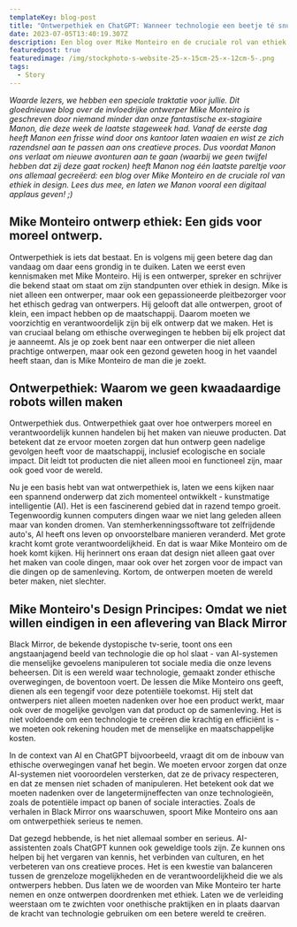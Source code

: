 ```yaml
---
templateKey: blog-post
title: "Ontwerpethiek en ChatGPT: Wanneer technologie een beetje té snugger wordt"
date: 2023-07-05T13:40:19.307Z
description: Een blog over Mike Monteiro en de cruciale rol van ethiek in design.
featuredpost: true
featuredimage: /img/stockphoto-s-website-25-×-15cm-25-×-12cm-5-.png
tags:
  - Story
---
```

*Waarde lezers, we hebben een speciale traktatie voor jullie. Dit gloednieuwe blog over de invloedrijke ontwerper Mike Monteiro is geschreven door niemand minder dan onze fantastische ex-stagiaire Manon, die deze week de laatste stageweek had. Vanaf de eerste dag heeft Manon een frisse wind door ons kantoor laten waaien en wist ze zich razendsnel aan te passen aan ons creatieve proces. Dus voordat Manon ons verlaat om nieuwe avonturen aan te gaan (waarbij we geen twijfel hebben dat zij deze gaat rocken) heeft Manon nog één laatste pareltje voor ons allemaal gecreëerd: een blog over Mike Monteiro en de cruciale rol van ethiek in design. Lees dus mee, en laten we Manon vooral een digitaal applaus geven! ;)*

## Mike Monteiro ontwerp ethiek: Een gids voor moreel ontwerp.

Ontwerpethiek is iets dat bestaat. En is volgens mij geen betere dag dan vandaag om daar eens grondig in te duiken. Laten we eerst even kennismaken met Mike Monteiro. Hij is een ontwerper, spreker en schrijver die bekend staat om staat om zijn standpunten over ethiek in design. Mike is niet alleen een ontwerper, maar ook een gepassioneerde pleitbezorger voor het ethisch gedrag van ontwerpers. Hij gelooft dat alle ontwerpen, groot of klein, een impact hebben op de maatschappij. Daarom moeten we voorzichtig en verantwoordelijk zijn bij elk ontwerp dat we maken. Het is van cruciaal belang om ethische overwegingen te hebben bij elk project dat je aanneemt. Als je op zoek bent naar een ontwerper die niet alleen prachtige ontwerpen, maar ook een gezond geweten hoog in het vaandel heeft staan, dan is Mike Monteiro de man die je zoekt.

## Ontwerpethiek: Waarom we geen kwaadaardige robots willen maken

Ontwerpethiek dus. Ontwerpethiek gaat over hoe ontwerpers moreel en verantwoordelijk kunnen handelen bij het maken van nieuwe producten. Dat betekent dat ze ervoor moeten zorgen dat hun ontwerp geen nadelige gevolgen heeft voor de maatschappij, inclusief ecologische en sociale impact. Dit leidt tot producten die niet alleen mooi en functioneel zijn, maar ook goed voor de wereld. 

Nu je een basis hebt van wat ontwerpethiek is, laten we eens kijken naar een spannend onderwerp dat zich momenteel ontwikkelt - kunstmatige intelligentie (AI). Het is een fascinerend gebied dat in razend tempo groeit. Tegenwoordig kunnen computers dingen waar we niet lang geleden alleen maar van konden dromen. Van stemherkenningssoftware tot zelfrijdende auto's, AI heeft ons leven op onvoorstelbare manieren veranderd. Met grote kracht komt grote verantwoordelijkheid. En dat is waar Mike Monteiro om de hoek komt kijken. Hij herinnert ons eraan dat design niet alleen gaat over het maken van coole dingen, maar ook over het zorgen voor de impact van die dingen op de samenleving. Kortom, de ontwerpen moeten de wereld beter maken, niet slechter.

## Mike Monteiro's Design Principes: Omdat we niet willen eindigen in een aflevering van Black Mirror

Black Mirror, de bekende dystopische tv-serie, toont ons een angstaanjagend beeld van technologie die op hol slaat - van AI-systemen die menselijke gevoelens manipuleren tot sociale media die onze levens beheersen. Dit is een wereld waar technologie, gemaakt zonder ethische overwegingen, de boventoon voert. De lessen die Mike Monteiro ons geeft, dienen als een tegengif voor deze potentiële toekomst. Hij stelt dat ontwerpers niet alleen moeten nadenken over hoe een product werkt, maar ook over de mogelijke gevolgen van dat product op de samenleving. Het is niet voldoende om een technologie te creëren die krachtig en efficiënt is - we moeten ook rekening houden met de menselijke en maatschappelijke kosten. 

In de context van AI en ChatGPT bijvoorbeeld, vraagt dit om de inbouw van ethische overwegingen vanaf het begin. We moeten ervoor zorgen dat onze AI-systemen niet vooroordelen versterken, dat ze de privacy respecteren, en dat ze mensen niet schaden of manipuleren. Het betekent ook dat we moeten nadenken over de langetermijneffecten van onze technologieën, zoals de potentiële impact op banen of sociale interacties. Zoals de verhalen in Black Mirror ons waarschuwen, spoort Mike Monteiro ons aan om ontwerpethiek serieus te nemen. 

Dat gezegd hebbende, is het niet allemaal somber en serieus. AI-assistenten zoals ChatGPT kunnen ook geweldige tools zijn. Ze kunnen ons helpen bij het vergaren van kennis, het verbinden van culturen, en het verbeteren van ons creatieve proces. Het is een kwestie van balanceren tussen de grenzeloze mogelijkheden en de verantwoordelijkheid die we als ontwerpers hebben. Dus laten we de woorden van Mike Monteiro ter harte nemen en onze ontwerpen doordrenken met ethiek. Laten we de verleiding weerstaan om te zwichten voor onethische praktijken en in plaats daarvan de kracht van technologie gebruiken om een betere wereld te creëren.